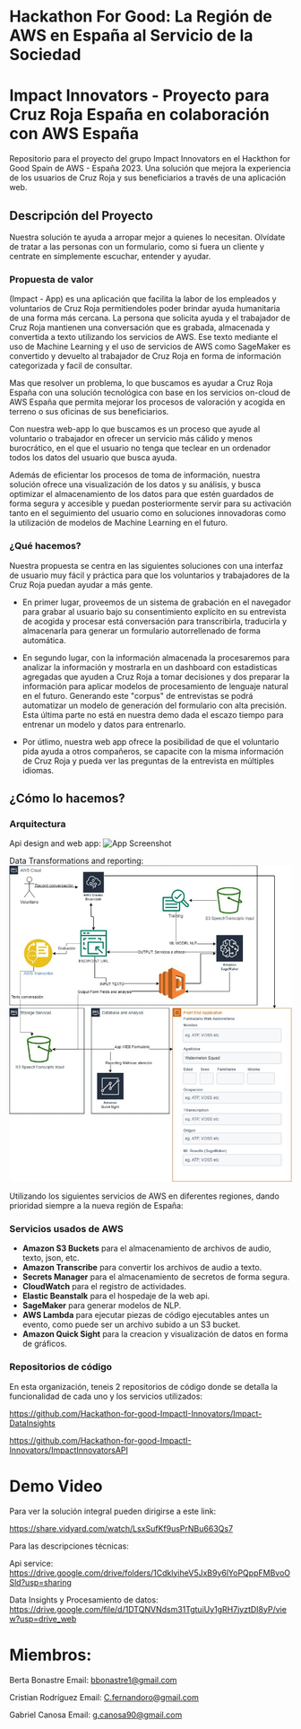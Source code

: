 # Hackathon For Good: La Región de AWS en España al Servicio de la Sociedad

# Impact Innovators - Proyecto para Cruz Roja España en colaboración con AWS España

Repositorio para el proyecto del grupo Impact Innovators en el Hackthon for Good Spain de AWS - España 2023.
Una solución que mejora la experiencia de los usuarios de Cruz Roja y sus beneficiarios a través de una aplicación web.

##  Descripción del Proyecto

Nuestra solución te ayuda a arropar mejor a quienes lo necesitan. Olvídate de tratar a las personas con un formulario, como si fuera un cliente y centrate en simplemente escuchar, entender y ayudar.


### Propuesta de valor

(Impact - App) es una aplicación que facilita la labor de los empleados y voluntarios de Cruz Roja permitiendoles poder brindar ayuda humanitaria de una forma más cercana.
La persona que solicita ayuda y el trabajador de Cruz Roja mantienen una conversación que es grabada, almacenada y convertida a texto utilizando los servicios de AWS.
Ese texto mediante el uso de Machine Learning y el uso de servicios de AWS como SageMaker es convertido y devuelto al trabajador de Cruz Roja en forma de información categorizada y facil de consultar.


Mas que resolver un problema, lo que buscamos es ayudar a Cruz Roja España con una solución	tecnológica con base en los servicios on-cloud de AWS España que permita mejorar los procesos de valoración y acogida en terreno o sus oficinas de sus beneficiarios.

Con nuestra web-app lo que buscamos es un proceso que ayude al voluntario o trabajador en ofrecer un servicio más cálido y menos burocrático, en el que el usuario no tenga que teclear en un ordenador todos los datos del usuario que busca ayuda.

Además de eficientar los procesos de toma de información, nuestra solución ofrece una visualización de los datos y su análisis, y busca optimizar el almacenamiento de los datos para que estén guardados de forma segura y accesible y puedan posteriormente servir para su activación tanto en el seguimiento del usuario como en soluciones innovadoras como la utilización de modelos de Machine Learning en el futuro.

### ¿Qué hacemos?

Nuestra propuesta se centra en las siguientes soluciones con una interfaz de usuario muy fácil y práctica para que los voluntarios y trabajadores de la Cruz Roja puedan ayudar a más gente.

- En primer lugar, proveemos de un sistema de grabación en el navegador para grabar al usuario bajo su consentimiento explícito en su entrevista de acogida y procesar está conversación para transcribirla, traducirla y almacenarla para generar un formulario autorrellenado de forma automática.

-  En segundo lugar, con la información almacenada la procesaremos para analizar la información y mostrarla en un dashboard con estadisticas agregadas que ayuden a Cruz Roja a tomar decisiones y dos preparar la información para aplicar modelos de procesamiento de lenguaje natural en el futuro. Generando este "corpus" de entrevistas se podrá automatizar un modelo de generación del formulario con alta precisión. Esta última parte no está en nuestra demo dada el escazo tiempo para entrenar un modelo y datos para entrenarlo. 

- Por útlimo, nuestra web app ofrece la posibilidad de que el voluntario pida ayuda a otros compañeros, se capacite con la misma información de Cruz Roja y pueda ver las preguntas de la entrevista en múltiples idiomas.

## ¿Cómo lo hacemos?

### Arquitectura

Api design and web app:
![App Screenshot](https://user-images.githubusercontent.com/57040777/236698243-ac45504c-aeef-4bbf-8ec5-e6ed57255057.jpg) 

Data Transformations and reporting:
![App Screenshot](https://github.com/Hackathon-for-good-ImpactI-Innovators/Impact-DataInsights/blob/main/pythonfunctions/Hackathon_AWS-Page-1.jpg) 

Utilizando los siguientes servicios de AWS en diferentes regiones, dando prioridad siempre a la nueva región de España: 

### Servicios usados de AWS
- <b>Amazon S3 Buckets</b> para el almacenamiento de archivos de audio, texto, json, etc.
- <b>Amazon Transcribe</b> para convertir los archivos de audio a texto.
- <b>Secrets Manager</b> para el almacenamiento de secretos de forma segura.
- <b>CloudWatch</b> para el registro de actividades.
- <b>Elastic Beanstalk</b> para el hospedaje de la web api.
- <b>SageMaker</b> para generar modelos de NLP.
- <b>AWS Lambda</b> para ejecutar piezas de código ejecutables antes un evento, como puede ser un archivo subido a un S3 bucket.
- <b>Amazon Quick Sight</b> para la creacion y visualización de datos en forma de gráficos.

### Repositorios de código

En esta organización, teneis 2 repositorios de código donde se detalla la funcionalidad de cada uno y los servicios utilizados:

https://github.com/Hackathon-for-good-ImpactI-Innovators/Impact-DataInsights

https://github.com/Hackathon-for-good-ImpactI-Innovators/ImpactInnovatorsAPI
# Demo Video

Para ver la solución integral pueden dirigirse a este link: 

https://share.vidyard.com/watch/LsxSufKf9usPrNBu663Qs7 

Para las descripciones técnicas: 

Api service: 
https://drive.google.com/drive/folders/1CdklyiheV5JxB9y6lYoPQppFMBvoOSld?usp=sharing

Data Insights y Procesamiento de datos:
https://drive.google.com/file/d/1DTQNVNdsm31TgtuiUy1gRH7jyztDI8yP/view?usp=drive_web


# Miembros: 

Berta Bonastre
Email: bbonastre1@gmail.com  

Cristian Rodríguez 
Email: C.fernandoro@gmail.com  

Gabriel Canosa 
Email: g.canosa90@gmail.com
